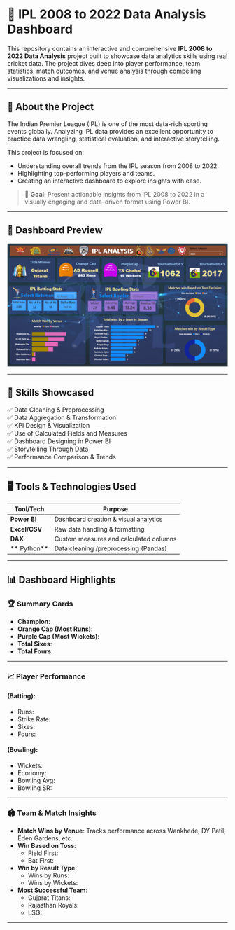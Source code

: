 # 🏏 IPL 2008 to 2022 Data Analysis Dashboard

This repository contains an interactive and comprehensive **IPL 2008 to 2022 Data Analysis** project built to showcase data analytics skills using real cricket data. The project dives deep into player performance, team statistics, match outcomes, and venue analysis through compelling visualizations and insights.

---

## 📌 About the Project

The Indian Premier League (IPL) is one of the most data-rich sporting events globally. Analyzing IPL data provides an excellent opportunity to practice data wrangling, statistical evaluation, and interactive storytelling.

This project is focused on:
- Understanding overall trends from the IPL season from 2008 to 2022.
- Highlighting top-performing players and teams.
- Creating an interactive dashboard to explore insights with ease.

> 🎯 **Goal**: Present actionable insights from IPL 2008 to 2022 in a visually engaging and data-driven format using Power BI.

---
## 📸 Dashboard Preview

![IPL Dashboard](./screenshots/dashboard.png)

--- 

## 🧠 Skills Showcased

✅ Data Cleaning & Preprocessing  
✅ Data Aggregation & Transformation  
✅ KPI Design & Visualization  
✅ Use of Calculated Fields and Measures  
✅ Dashboard Designing in Power BI  
✅ Storytelling Through Data  
✅ Performance Comparison & Trends  

---

## 🖥️ Tools & Technologies Used

| Tool/Tech        | Purpose                                 |
|------------------|-----------------------------------------|
| **Power BI**     | Dashboard creation & visual analytics   |
| **Excel/CSV**    | Raw data handling & formatting          |
| **DAX**          | Custom measures and calculated columns  |
| ** Python** | Data cleaning /preprocessing (Pandas) |

---

## 📊 Dashboard Highlights

### 🏆 Summary Cards
- **Champion**: 
- **Orange Cap (Most Runs)**: 
- **Purple Cap (Most Wickets)**: 
- **Total Sixes**: 
- **Total Fours**: 

---

### 📈 Player Performance


#### (Batting):
- Runs: 
- Strike Rate: 
- Sixes:   
- Fours: 

#### (Bowling):
- Wickets:   
- Economy:  
- Bowling Avg:   
- Bowling SR: 

---

### 🏟️ Team & Match Insights

- **Match Wins by Venue**: Tracks performance across Wankhede, DY Patil, Eden Gardens, etc.
- **Win Based on Toss**:
  - Field First: 
  - Bat First: 
- **Win by Result Type**:
  - Wins by Runs: 
  - Wins by Wickets: 
- **Most Successful Team**:
  - Gujarat Titans: 
  - Rajasthan Royals: 
  - LSG: 

---



